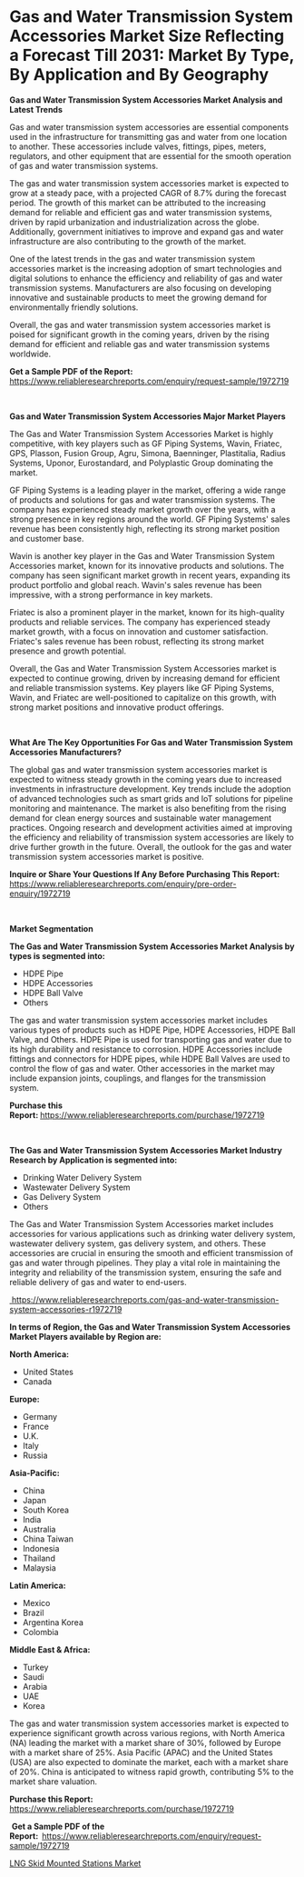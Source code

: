<p><h1>Gas and Water Transmission System Accessories Market Size Reflecting a Forecast Till 2031: Market By Type, By Application and By Geography</h1></p><p><strong>Gas and Water Transmission System Accessories Market Analysis and Latest Trends</strong></p>
<p><p>Gas and water transmission system accessories are essential components used in the infrastructure for transmitting gas and water from one location to another. These accessories include valves, fittings, pipes, meters, regulators, and other equipment that are essential for the smooth operation of gas and water transmission systems.</p><p>The gas and water transmission system accessories market is expected to grow at a steady pace, with a projected CAGR of 8.7% during the forecast period. The growth of this market can be attributed to the increasing demand for reliable and efficient gas and water transmission systems, driven by rapid urbanization and industrialization across the globe. Additionally, government initiatives to improve and expand gas and water infrastructure are also contributing to the growth of the market.</p><p>One of the latest trends in the gas and water transmission system accessories market is the increasing adoption of smart technologies and digital solutions to enhance the efficiency and reliability of gas and water transmission systems. Manufacturers are also focusing on developing innovative and sustainable products to meet the growing demand for environmentally friendly solutions.</p><p>Overall, the gas and water transmission system accessories market is poised for significant growth in the coming years, driven by the rising demand for efficient and reliable gas and water transmission systems worldwide.</p></p>
<p><strong>Get a Sample PDF of the Report:&nbsp;</strong> <a href="https://www.reliableresearchreports.com/enquiry/request-sample/1972719">https://www.reliableresearchreports.com/enquiry/request-sample/1972719</a></p>
<p>&nbsp;</p>
<p><strong>Gas and Water Transmission System Accessories Major Market Players</strong></p>
<p><p>The Gas and Water Transmission System Accessories Market is highly competitive, with key players such as GF Piping Systems, Wavin, Friatec, GPS, Plasson, Fusion Group, Agru, Simona, Baenninger, Plastitalia, Radius Systems, Uponor, Eurostandard, and Polyplastic Group dominating the market.</p><p>GF Piping Systems is a leading player in the market, offering a wide range of products and solutions for gas and water transmission systems. The company has experienced steady market growth over the years, with a strong presence in key regions around the world. GF Piping Systems' sales revenue has been consistently high, reflecting its strong market position and customer base.</p><p>Wavin is another key player in the Gas and Water Transmission System Accessories market, known for its innovative products and solutions. The company has seen significant market growth in recent years, expanding its product portfolio and global reach. Wavin's sales revenue has been impressive, with a strong performance in key markets.</p><p>Friatec is also a prominent player in the market, known for its high-quality products and reliable services. The company has experienced steady market growth, with a focus on innovation and customer satisfaction. Friatec's sales revenue has been robust, reflecting its strong market presence and growth potential.</p><p>Overall, the Gas and Water Transmission System Accessories market is expected to continue growing, driven by increasing demand for efficient and reliable transmission systems. Key players like GF Piping Systems, Wavin, and Friatec are well-positioned to capitalize on this growth, with strong market positions and innovative product offerings.</p></p>
<p>&nbsp;</p>
<p><strong>What Are The Key Opportunities For Gas and Water Transmission System Accessories Manufacturers?</strong></p>
<p><p>The global gas and water transmission system accessories market is expected to witness steady growth in the coming years due to increased investments in infrastructure development. Key trends include the adoption of advanced technologies such as smart grids and IoT solutions for pipeline monitoring and maintenance. The market is also benefiting from the rising demand for clean energy sources and sustainable water management practices. Ongoing research and development activities aimed at improving the efficiency and reliability of transmission system accessories are likely to drive further growth in the future. Overall, the outlook for the gas and water transmission system accessories market is positive.</p></p>
<p><strong>Inquire or Share Your Questions If Any Before Purchasing This Report:</strong> <a href="https://www.reliableresearchreports.com/enquiry/pre-order-enquiry/1972719">https://www.reliableresearchreports.com/enquiry/pre-order-enquiry/1972719</a></p>
<p>&nbsp;</p>
<p><strong>Market Segmentation</strong></p>
<p><strong>The Gas and Water Transmission System Accessories Market Analysis by types is segmented into:</strong></p>
<p><ul><li>HDPE Pipe</li><li>HDPE Accessories</li><li>HDPE Ball Valve</li><li>Others</li></ul></p>
<p><p>The gas and water transmission system accessories market includes various types of products such as HDPE Pipe, HDPE Accessories, HDPE Ball Valve, and Others. HDPE Pipe is used for transporting gas and water due to its high durability and resistance to corrosion. HDPE Accessories include fittings and connectors for HDPE pipes, while HDPE Ball Valves are used to control the flow of gas and water. Other accessories in the market may include expansion joints, couplings, and flanges for the transmission system.</p></p>
<p><strong>Purchase this Report:&nbsp;</strong><a href="https://www.reliableresearchreports.com/purchase/1972719">https://www.reliableresearchreports.com/purchase/1972719</a></p>
<p>&nbsp;</p>
<p><strong>The Gas and Water Transmission System Accessories Market Industry Research by Application is segmented into:</strong></p>
<p><ul><li>Drinking Water Delivery System</li><li>Wastewater Delivery System</li><li>Gas Delivery System</li><li>Others</li></ul></p>
<p><p>The Gas and Water Transmission System Accessories market includes accessories for various applications such as drinking water delivery system, wastewater delivery system, gas delivery system, and others. These accessories are crucial in ensuring the smooth and efficient transmission of gas and water through pipelines. They play a vital role in maintaining the integrity and reliability of the transmission system, ensuring the safe and reliable delivery of gas and water to end-users.</p></p>
<p><a href="https://www.reliableresearchreports.com/gas-and-water-transmission-system-accessories-r1972719">&nbsp;https://www.reliableresearchreports.com/gas-and-water-transmission-system-accessories-r1972719</a></p>
<p><strong>In terms of Region, the Gas and Water Transmission System Accessories Market Players available by Region are:</strong></p>
<p>
    <p> <strong> North America: </strong>
        <ul>
            <li>United States</li>
            <li>Canada</li>
        </ul>
        </p> 
    <p> <strong> Europe: </strong>
        <ul>
            <li>Germany</li>
            <li>France</li>
            <li>U.K.</li>
            <li>Italy</li>
            <li>Russia</li>
        </ul>
        </p> 
    <p> <strong> Asia-Pacific: </strong>
        <ul>
            <li>China</li>
            <li>Japan</li>
            <li>South Korea</li>
            <li>India</li>
            <li>Australia</li>
            <li>China Taiwan</li>
            <li>Indonesia</li>
            <li>Thailand</li>
            <li>Malaysia</li>
        </ul>
        </p> 
    <p> <strong> Latin America: </strong>
        <ul>
            <li>Mexico</li>
            <li>Brazil</li>
            <li>Argentina Korea</li>
            <li>Colombia</li>
        </ul>
        </p> 
    <p> <strong> Middle East & Africa: </strong>
        <ul>
            <li>Turkey</li>
            <li>Saudi</li>
            <li>Arabia</li>
            <li>UAE</li>
            <li>Korea</li>
        </ul>
    </p>
    </p>
<p><p>The gas and water transmission system accessories market is expected to experience significant growth across various regions, with North America (NA) leading the market with a market share of 30%, followed by Europe with a market share of 25%. Asia Pacific (APAC) and the United States (USA) are also expected to dominate the market, each with a market share of 20%. China is anticipated to witness rapid growth, contributing 5% to the market share valuation.</p></p>
<p><strong>Purchase this Report: </strong><a href="https://www.reliableresearchreports.com/purchase/1972719">https://www.reliableresearchreports.com/purchase/1972719</a></p>
<p>&nbsp;<strong>Get a Sample PDF of the Report:&nbsp;&nbsp;</strong><a href="https://www.reliableresearchreports.com/enquiry/request-sample/1972719">https://www.reliableresearchreports.com/enquiry/request-sample/1972719</a></p>
<p><strong></strong></p>
<p><p><a href="https://github.com/vimar16th/Market-Research-Report-List-4/blob/main/lng-skid-mounted-stations-market.md">LNG Skid Mounted Stations Market</a></p></p>